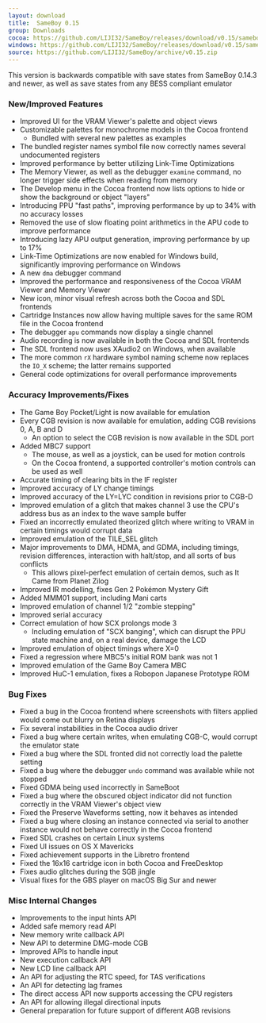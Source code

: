 ```yaml
---
layout: download
title:  SameBoy 0.15
group: Downloads
cocoa: https://github.com/LIJI32/SameBoy/releases/download/v0.15/sameboy_cocoa_v0.15.zip
windows: https://github.com/LIJI32/SameBoy/releases/download/v0.15/sameboy_winsdl_v0.15.zip
source: https://github.com/LIJI32/SameBoy/archive/v0.15.zip
---
```

This version is backwards compatible with save states from SameBoy 0.14.3 and newer, as well as save states from any BESS compliant emulator

### New/Improved Features
* Improved UI for the VRAM Viewer's palette and object views
* Customizable palettes for monochrome models in the Cocoa frontend
  * Bundled with several new palettes as examples
* The bundled register names symbol file now correctly names several undocumented registers
* Improved performance by better utilizing Link-Time Optimizations
* The Memory Viewer, as well as the debugger `examine` command, no longer trigger side effects when reading from memory
* The Develop menu in the Cocoa frontend now lists options to hide or show the background or object "layers"
* Introducing PPU "fast paths", improving performance by up to 34% with no accuracy losses
* Removed the use of slow floating point arithmetics in the APU code to improve performance
* Introducing lazy APU output generation, improving performance by up to 17%
* Link-Time Optimizations are now enabled for Windows build, significantly improving performance on Windows
* A new `dma` debugger command
* Improved the performance and responsiveness of the Cocoa VRAM Viewer and Memory Viewer
* New icon, minor visual refresh across both the Cocoa and SDL frontends
* Cartridge Instances now allow having multiple saves for the same ROM file in the Cocoa frontend
* The debugger `apu` commands now display a single channel
* Audio recording is now available in both the Cocoa and SDL frontends
* The SDL frontend now uses XAudio2 on Windows, when available
* The more common `rX` hardware symbol naming scheme now replaces the `IO_X` scheme; the latter remains supported
* General code optimizations for overall performance improvements

### Accuracy Improvements/Fixes
* The Game Boy Pocket/Light is now available for emulation
* Every CGB revision is now available for emulation, adding CGB revisions 0, A, B and D
  * An option to select the CGB revision is now available in the SDL port
* Added MBC7 support
  * The mouse, as well as a joystick, can be used for motion controls
  * On the Cocoa frontend, a supported controller's motion controls can be used as well
* Accurate timing of clearing bits in the IF register
* Improved accuracy of LY change timings
* Improved accuracy of the LY=LYC condition in revisions prior to CGB-D
* Improved emulation of a glitch that makes channel 3 use the CPU's address bus as an index to the wave sample buffer
* Fixed an incorrectly emulated theorized glitch where writing to VRAM in certain timings would corrupt data
* Improved emulation of the TILE_SEL glitch
* Major improvements to DMA, HDMA, and GDMA, including timings, revision differences, interaction with halt/stop, and all sorts of bus conflicts
  * This allows pixel-perfect emulation of certain demos, such as It Came from Planet Zilog
* Improved IR modelling, fixes Gen 2 Pokémon Mystery Gift
* Added MMM01 support, including Mani carts
* Improved emulation of channel 1/2 "zombie stepping"
* Improved serial accuracy
* Correct emulation of how SCX prolongs mode 3
  * Including emulation of "SCX banging", which can disrupt the PPU state machine and, on a real device, damage the LCD
* Improved emulation of object timings where X=0
* Fixed a regression where MBC5's initial ROM bank was not 1
* Improved emulation of the Game Boy Camera MBC
* Improved HuC-1 emulation, fixes a Robopon Japanese Prototype ROM

### Bug Fixes
* Fixed a bug in the Cocoa frontend where screenshots with filters applied would come out blurry on Retina displays
* Fix several instabilities in the Cocoa audio driver
* Fixed a bug where certain writes, when emulating CGB-C, would corrupt the emulator state
* Fixed a bug where the SDL fronted did not correctly load the palette setting
* Fixed a bug where the debugger `undo` command was available while not stopped
* Fixed GDMA being used incorrectly in SameBoot
* Fixed a bug where the obscured object indicator did not function correctly in the VRAM Viewer's object view
* Fixed the Preserve Waveforms setting, now it behaves as intended
* Fixed a bug where closing an instance connected via serial to another instance would not behave correctly in the Cocoa frontend
* Fixed SDL crashes on certain Linux systems
* Fixed UI issues on OS X Mavericks
* Fixed achievement supports in the Libretro frontend
* Fixed the 16x16 cartridge icon in both Cocoa and FreeDesktop
* Fixes audio glitches during the SGB jingle
* Visual fixes for the GBS player on macOS Big Sur and newer

### Misc Internal Changes
* Improvements to the input hints API
* Added safe memory read API
* New memory write callback API
* New API to determine DMG-mode CGB
* Improved APIs to handle input
* New execution callback API
* New LCD line callback API
* An API for adjusting the RTC speed, for TAS verifications
* An API for detecting lag frames
* The direct access API now supports accessing the CPU registers
* An API for allowing illegal directional inputs
* General preparation for future support of different AGB revisions